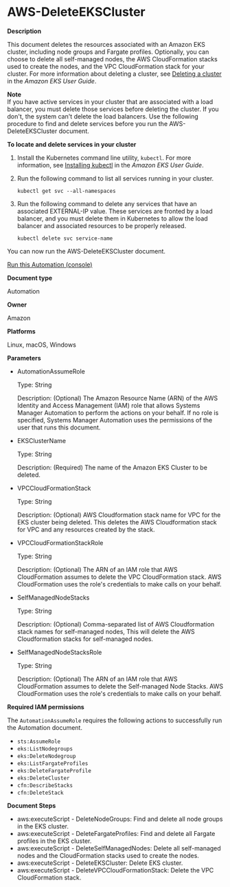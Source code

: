 # AWS\-DeleteEKSCluster<a name="automation-aws-deleteekscluster"></a>

**Description**

This document deletes the resources associated with an Amazon EKS cluster, including node groups and Fargate profiles\. Optionally, you can choose to delete all self\-managed nodes, the AWS CloudFormation stacks used to create the nodes, and the VPC CloudFormation stack for your cluster\. For more information about deleting a cluster, see [Deleting a cluster](https://docs.aws.amazon.com/eks/latest/userguide/delete-cluster.html) in the *Amazon EKS User Guide*\. 

**Note**  
If you have active services in your cluster that are associated with a load balancer, you must delete those services before deleting the cluster\. If you don't, the system can't delete the load balancers\. Use the following procedure to find and delete services before you run the AWS\-DeleteEKSCluster document\.

**To locate and delete services in your cluster**

1. Install the Kubernetes command line utility, `kubectl`\. For more information, see [Installing kubectl](https://docs.aws.amazon.com/eks/latest/userguide/install-kubectl.html) in the *Amazon EKS User Guide*\.

1. Run the following command to list all services running in your cluster\.

   ```
   kubectl get svc --all-namespaces
   ```

1. Run the following command to delete any services that have an associated EXTERNAL\-IP value\. These services are fronted by a load balancer, and you must delete them in Kubernetes to allow the load balancer and associated resources to be properly released\.

   ```
   kubectl delete svc service-name
   ```

You can now run the AWS\-DeleteEKSCluster document\.

[Run this Automation \(console\)](https://console.aws.amazon.com/systems-manager/automation/execute/AWS-DeleteEKSCluster)

**Document type**

Automation

**Owner**

Amazon

**Platforms**

Linux, macOS, Windows

**Parameters**
+ AutomationAssumeRole

  Type: String

  Description: \(Optional\) The Amazon Resource Name \(ARN\) of the AWS Identity and Access Management \(IAM\) role that allows Systems Manager Automation to perform the actions on your behalf\. If no role is specified, Systems Manager Automation uses the permissions of the user that runs this document\.
+ EKSClusterName

  Type: String

  Description: \(Required\) The name of the Amazon EKS Cluster to be deleted\.
+ VPCCloudFormationStack

  Type: String

  Description: \(Optional\) AWS Cloudformation stack name for VPC for the EKS cluster being deleted\. This deletes the AWS Cloudformation stack for VPC and any resources created by the stack\.
+ VPCCloudFormationStackRole

  Type: String

  Description: \(Optional\) The ARN of an IAM role that AWS CloudFormation assumes to delete the VPC CloudFormation stack\. AWS CloudFormation uses the role's credentials to make calls on your behalf\.
+ SelfManagedNodeStacks

  Type: String

  Description: \(Optional\) Comma\-separated list of AWS Cloudformation stack names for self\-managed nodes, This will delete the AWS Cloudformation stacks for self\-managed nodes\.
+ SelfManagedNodeStacksRole

  Type: String

  Description: \(Optional\) The ARN of an IAM role that AWS CloudFormation assumes to delete the Self\-managed Node Stacks\. AWS CloudFormation uses the role's credentials to make calls on your behalf\.

**Required IAM permissions**

The `AutomationAssumeRole` requires the following actions to successfully run the Automation document\.
+ `sts:AssumeRole`
+ `eks:ListNodegroups`
+ `eks:DeleteNodegroup`
+ `eks:ListFargateProfiles`
+ `eks:DeleteFargateProfile`
+ `eks:DeleteCluster`
+ `cfn:DescribeStacks`
+ `cfn:DeleteStack`

**Document Steps**
+ aws:executeScript \- DeleteNodeGroups: Find and delete all node groups in the EKS cluster\.
+ aws:executeScript \- DeleteFargateProfiles: Find and delete all Fargate profiles in the EKS cluster\.
+ aws:executeScript \- DeleteSelfManagedNodes: Delete all self\-managed nodes and the CloudFormation stacks used to create the nodes\.
+ aws:executeScript \- DeleteEKSCluster: Delete EKS cluster\.
+ aws:executeScript \- DeleteVPCCloudFormationStack: Delete the VPC CloudFormation stack\.